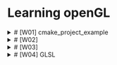 # Learning openGL

<details>
  <summary># [W01] cmake_project_example</summary>

- I learned how to set up OpenGL on an M1 MacBook.
- CMake will be used for configuring and building projects.
- I will create a `CMakeLists.txt` file and configure and build the project using the command palette in VSCode.
- OpenGL will be compiled with Xcode (Apple supports OpenGL up to version 4.1).

## What should I learn this week?
In this chapter, I will set up my OpenGL environment on an M1 Mac running macOS.

I will use VSCode to progress in coding for graphics programming.

## Setup
Some extensions are needed in VSCode.

1. C/C++ extension.
2. ~~C/C++ Intellisense~~: Deprecated. It was merged into the C/C++ extension.
3. CMake.
4. CMake Tools.

## Compilation
On macOS, OpenGL has been officially deprecated. So, I will use OpenGL 3.3 to study computer graphics.
(I heard OpenGL 4.6 was released, but Apple supports only up to 4.1.)

Additionally, I need **Xcode** to compile OpenGL code.

## CMake
It surprised me! At 42 Seoul, I had to manually type all the `Makefile` commands to compile the source code and generate the executable file.
With CMake, it automatically creates the build directory and `Makefile` with just one action.

### CMakeLists.txt
This is a recipe to create the build directory. We can set the following points:

- Define build targets (e.g., `add_executable`, `add_library`).
- Set compiler options and link options.
- Find external libraries (`find_package`).
- Set installation rules.

In this chapter, I created a `CMakeLists.txt` like the one below:

```cmake
# Set minimum version of CMake
cmake_minimum_required(VERSION 3.14)

# Set variable PROJECT_NAME as cmake_project_example and specify C++ version
set(PROJECT_NAME cmake_project_example)
set(CMAKE_CXX_STANDARD 17)

# Define the project. The project() command sets the project name and language version.
project(${PROJECT_NAME})

# Add executable file for ${PROJECT_NAME} using src/main.cpp
add_executable(${PROJECT_NAME} src/main.cpp)
```

### Configuration & Build
In this class, I use the command palette for "CMake: Configure" and "CMake: Build".

1. **Configuration**  
   In this step, the `CMakeLists.txt` is processed, creating the build system (like a `Makefile`), and setting up the environment for the compiler, platform, etc.

2. **Build**  
   The sources are compiled, and object files are linked. All requested targets (libraries, executables, etc.) are built.

In our source code, `main.cpp`, we print "Hello, World!" to stdout. When we execute the built executable, we can see "Hello, World!" printed in the console.


</details>

<details>
<summary> # [W02] </summary>

## Including External Library Using CMake

### Add GLFW Dependency
- OpenGL is just an API for graphics.
- It doesn't have features like creating a window, creating and connecting a surface, or connecting a keyboard and mouse to the window.

For these utilities, we need the **GLFW** library. It will be included using CMake, making it easy to connect to our project.

### In the CMake File to Add External Library Dependency

<details><summary> Dependency.cmake File </summary>

```cmake
# include below adds an external project.
# Here, include allows us to use the ExternalProject_Add feature.
include(ExternalProject)

# Set variables for the dependency.
set(DEP_INSTALL_DIR ${PROJECT_BINARY_DIR}/install)
set(DEP_INCLUDE_DIR ${DEP_INSTALL_DIR}/include)
set(DEP_LIB_DIR ${DEP_INSTALL_DIR}/lib)

# ExternalProject_Add function creates a connection between our project and an external git project. 
# The external project will be automatically handled by CMake, and we also configure the CMake options for the external project.

ExternalProject_Add(
    dep_glfw
    GIT_REPOSITORY "https://github.com/glfw/glfw.git"
    GIT_TAG "3.3.3"
    GIT_SHALLOW 1
    UPDATE_COMMAND ""
    PATCH_COMMAND ""
    TEST_COMMAND ""
    CMAKE_ARGS
        -DCMAKE_INSTALL_PREFIX=${DEP_INSTALL_DIR}
        -DGLFW_BUILD_EXAMPLES=OFF 
        -DGLFW_BUILD_TESTS=OFF
        -DGLFW_BUILD_DOCS=OFF # These options can be found in glfw's CMakeLists.txt. 
        # Using the -D flag, we modify the options.
)

# Setting DEP_@@@@ variables as ${DEP_@@@@} + ###.
# Adding the dependency list and library file list.
set(DEP_LIST ${DEP_LIST} dep_glfw)
set(DEP_LIBS ${DEP_LIBS} glfw3)
```

</details>

If you want to include external libraries, it is better to separate the CMake file into *CMakeLists.txt* and *Dependency.cmake*. This makes managing external and internal libraries easier.

The above code is typed in *dependency.cmake*.

If the code is separated into two files, you need to include the external dependency in your *CMakeLists.txt*.

```cmake
# In CMakeLists.txt, include dependency.cmake
include(Dependency.cmake)

# Set the directories containing headers and libraries.
# In order:
# - location of header files → sets the headers for the compiler.
# - location of library files → specifies the location where the linker can find the necessary library files.
# - sets the libraries → defines the libraries that the linker will reference during compilation.
target_include_directories(${PROJECT_NAME} PUBLIC ${DEP_INCLUDE_DIR})
target_link_directories(${PROJECT_NAME} PUBLIC ${DEP_LIB_DIR})
target_link_libraries(${PROJECT_NAME} PUBLIC ${DEP_LIBS})
```

In *CMakeLists.txt*, we can set the information about the window.

```cmake
# GLFW window setting information
set(WINDOW_NAME "Hello, OpenGL!")
set(WINDOW_WIDTH 960)
set(WINDOW_HEIGHT 540)

# It's the same as "#define WINDOW_NAME "HELLO OPENGL"
# It replaces with a define macro.
target_compile_definitions(${PROJECT_NAME} PUBLIC
    WINDOW_NAME="${WINDOW_NAME}"
    WINDOW_WIDTH=${WINDOW_WIDTH}
    WINDOW_HEIGHT=${WINDOW_HEIGHT}
)

# Dependency files (${DEP_LIST}) must be built before my project.
add_dependencies(${PROJECT_NAME} ${DEP_LIST})
```

As I mentioned, I use macOS. On macOS, you need to explicitly link the required frameworks.

In *dependency.cmake*:

```cmake
if (APPLE)
    find_library(COCOA_FRAMEWORK Cocoa)
    find_library(IOKIT_FRAMEWORK IOKit)
    find_library(COREFOUNDATION_FRAMEWORK CoreFoundation)

    target_link_libraries(${PROJECT_NAME} PUBLIC
        ${COCOA_FRAMEWORK}
        ${IOKIT_FRAMEWORK}
        ${COREFOUNDATION_FRAMEWORK}
        ${OPENGL_FRAMEWORK}
    )
endif()
```

1. **Cocoa**:
   - A framework for constructing user interfaces.

2. **IOKit**:
   - A framework for handling hardware-related tasks, such as interacting with external devices and monitoring hardware status (displays, keyboards, mice, etc.).

3. **CoreFoundation**:
   - A framework for low-level data structures and utilities.
   - Provides tools like basic data types, strings, dates, and collections (arrays, dictionaries, etc.).
   - Helps interact between other macOS frameworks by providing various data types and algorithms.


## Adding Glad Dependency

You include it in the same way as GLFW, but you need to include the Glad header before GLFW. This is because GLFW relies on Glad for loading OpenGL function pointers.

## Booting the Window

1. **glfwInit()**
   - Initializes the GLFW library.
   - This is the first step in using GLFW.

2. **glfwWindowHint()**
   - This function provides information about the window settings.
   - It configures the window by using the hints we pass, such as the OpenGL version, profile, forward compatibility, etc.

3. **glfwCreateWindow()**
   - Creates the window we want with parameters like width, height, and window title.

4. **glfwMakeContextCurrent()**
   - Sets the specified window as the current context.

5. **gladLoadGLLoader()**
   - Loads the OpenGL functions for the current context using the given process address loader function.
   - After this call, OpenGL functions can be used.

6. **glfwWindowShouldClose()**
   - Returns a boolean indicating whether the window should close.

7. **glfwPollEvents()**
   - Checks for events such as keyboard or mouse input.

8. **glfwTerminate()**
   - Cleans up and terminates the GLFW library.

In this flow, we can add functions for graphics:
- **glClearColor()** and **glClear()**: Set the background color and clear the window with that color.
- **glfwSwapBuffers()**: Swaps the window's buffers to display the rendered image smoothly.

- **glfwSetFramebufferSizeCallback()** and **glfwSetKeyCallback()**: Set callback functions for window resize or key press events.

![Callback Function Working](./attachedFiles/image.png)

- **glViewport(0, 0, width, height)**
   - Sets the viewport, which determines the area of the window where rendering happens.
   - The first two parameters (0, 0) refer to the lower-left corner of the window, and the other two specify the width and height of the viewport.

   If the window size changes, you must call `glViewport()` again to reset the viewport size.


then, we can get this window.
![Hello openGL window](/attachedFiles/hello_openGL.png)

</details>

<details><summary> # [W03] </summary>

# Graphics Pipeline

- **Application**: The application provides the vertex locations and colors that we want to draw. In 3D graphics, we generally draw pictures using triangles. In this stage, OpenGL functions are called to handle drawing. After this step, the GPU will be used.

- **Geometry**: This stage processes vertex data and defines vertex positions. It determines how the triangle's location is perceived from a certain camera angle by transforming the geometry according to the camera's viewpoint.

- **Rasterization**: Converts transformed vertices into fragments (potential pixels), turning geometric information into pixels.

- **Pixel Processing**: Processes individual pixels and defines their color, often based on lighting, textures, or other effects.

## Programmable Shader

GLSL (OpenGL Shading Language) is used for GPU programming and is available from the OpenGL 3.3 core profile onward. We need to write the shader code directly.

- **Vertex Shader**: Calculates information for each vertex, such as position, normals, and other per-vertex attributes.
- **Fragment Shader**: Calculates information for each pixel, mainly determining its final color.

## OpenGL Shader

We write the code for vertex and fragment shaders and then build the program. Additionally, there is a way to build shaders before loading using SPIR-V (not covered in this class).

## Shader Code Loading

- Read the shader code from a file.
- Create a shader object and assign the shader code to it.
- Compile the shader.
- If compilation fails, report the error.

## In `src/common.h`

This header file contains commonly used functions.

### `std::optional<>`

```cpp
std::optional<std::string> LoadTextFile(const std::string &filename);
```

`std::optional<>` is a feature introduced in C++17. It provides a way to handle variables that might not have a value. You can check whether the variable has a value using the `has_value()` function.

## Shader Class Design

There is an OpenGL shader object. When an instance is created, it takes a filename for loading. If instance creation fails, we need to free the memory. This is managed using C++11 smart pointers.

### Smart Pointers

Smart pointers manage memory automatically (RAII). Explicit deletion is not needed.

- **`std::unique_ptr<>`**: Manages a memory block exclusively. When the object goes out of scope, it is automatically deleted by the destructor. There is only one owner of the memory, and ownership cannot be copied. Use move semantics to transfer ownership.

- **`std::shared_ptr<>`**: Shares ownership of the memory among multiple pointers. The memory is deleted when the last `shared_ptr` owning it is destroyed.

- **`std::weak_ptr<>`**: Provides access to an object managed by a `shared_ptr` without increasing its reference count, preventing cyclic references.

1. The constructor is private to prevent direct instantiation. Only `CreateFromFile()` can create an instance. Use `CreateFromFile` to create a shader object.

2. No `set()` function is provided. Shader data is managed within the shader object and is protected.

```cpp
ShaderUPtr Shader::CreateFromFile(const std::string& filename, GLenum shaderType)
{
    auto shader = ShaderUPtr(new Shader());
    if (!shader->LoadFile(filename, shaderType))
        return nullptr;
    return std::move(shader);
}
```

In the above code, we allocate memory for the shader using a smart pointer (`ShaderUPtr`, which is likely a type alias for `std::unique_ptr<Shader>`). Then, we load the shader file. If loading fails, we return `nullptr`, and the allocated memory is automatically cleaned up when the `unique_ptr` goes out of scope. Otherwise, we return the shader by using `std::move` to transfer ownership.

```cpp
bool Shader::LoadFile(const std::string &filename, GLenum shaderType)
{
    auto result = LoadTextFile(filename);
    if (!result.has_value()) // Checks if the optional has a value.
        return false;

    auto &code = result.value();
    const char *codePtr = code.c_str();
    int32_t codeLength = static_cast<int32_t>(code.length());

    // Create and compile shader
    m_shader = glCreateShader(shaderType);
    glShaderSource(m_shader, 1, &codePtr, &codeLength);
    glCompileShader(m_shader);

    // Check for compile errors
    int success = 0;
    glGetShaderiv(m_shader, GL_COMPILE_STATUS, &success);
    if (!success)
    {
        char infoLog[1024];
        glGetShaderInfoLog(m_shader, 1024, nullptr, infoLog);
        SPDLOG_ERROR("Failed to compile shader: \"{}\"", filename);
        SPDLOG_ERROR("Reason: {}", infoLog);
        return false;
    }
    return true;
}
```

`Shader::LoadFile` is used to load the shader file. If loading the shader file using the `LoadTextFile` function fails, it returns `false`.

After `LoadTextFile` is used, the shader source code is provided to OpenGL functions.

We then compile the shader code written in GLSL for use in our program. If the compilation is successful, it returns `true`. Otherwise, it returns an error log and `false`.

In this function, we create a shader object and provide it with the shader source code.

- **`glCreateShader`**: Creates an OpenGL shader object and returns an integer ID for the shader.
- **`glShaderSource`**: Sets the GLSL source code in the OpenGL shader object.
- **`glCompileShader`**: Compiles the shader source code.
- **`glGetShaderiv`**: Retrieves information about the shader, such as its compile status.
- **`glGetShaderInfoLog`**: Retrieves the compilation error log for the shader.
- **`glDeleteShader`**: Deletes the shader object.

## Program Class Design

- We will make a pipeline program connected with a vertex shader and a fragment shader for rendering.
- Enter the two shader files into the program and link them.
- If linking succeeds, create an OpenGL program object; otherwise, free the memory.

In OpenGL, a **program object** is like a container to manage multiple shader files. Shader files should be linked to the program. Then we can operate just one program that controls many shaders. The GPU can execute this program using the `glUseProgram` function.

### OpenGL Program Functions

1. **`glCreateProgram()`**  
   - Creates a new program object and returns the program ID (an integer value).
   - Example: `GLuint programID = glCreateProgram();`

2. **`glAttachShader(GLuint program, GLuint shader)`**  
   - Attaches the shader to a certain program. The program must have shaders attached before linking. In this case, 'attach' means pointing to the shader object's address so that the program can access it. At this moment, it doesn't know whether the shader has been compiled correctly.
   - Example: `glAttachShader(programID, vertexShaderID);`

3. **`glLinkProgram(GLuint program)`**  
   - Links the attached shaders to create the final executable shader program. If the shaders are compiled and linked correctly, this function succeeds.
   - It checks whether the attached shaders have any problems compiling or interacting with other shaders.
   - If this function succeeds, the GPU can perform rendering.
   - Example: `glLinkProgram(programID);`

4. **`glUseProgram(GLuint program)`**  
   - Uses this program for the current OpenGL context. By using this program, rendering will be done according to the shaders linked within.
   - Example: `glUseProgram(programID);`

5. **`glGetProgramiv(GLuint program, GLenum pname, GLint *params)`**  
   - Gets the program information and status, e.g., linking status.
   - Example: `glGetProgramiv(programID, GL_LINK_STATUS, &status);`

6. **`glGetProgramInfoLog(GLuint program, GLsizei maxLength, GLsizei *length, GLchar *infoLog)`**  
   - Retrieves the program information log (compilation or linking errors, warnings).
   - Example: `glGetProgramInfoLog(programID, 512, NULL, infoLog);`

7. **`glDetachShader(GLuint program, GLuint shader)`**  
   - Detaches the shader from the program. The shader and program are not deleted—just detached from each other.
   - Example: `glDetachShader(programID, vertexShaderID);`

8. **`glDeleteProgram(GLuint program)`**  
   - Deletes the program object to free the memory.
   - Example: `glDeleteProgram(programID);`

9. **`glValidateProgram(GLuint program)`**  
   - Checks whether the program is valid in the current context. This function is useful for finding errors or debugging.
   - Example: `glValidateProgram(programID);`

10. **`glIsProgram(GLuint program)`**  
    - Checks whether the program is a valid object.
    - Example: `if (glIsProgram(programID)) { /* Program is valid */ }`

Shader instances can be used by another program instance. So, they are designed using `ShaderPtr` formed of `shared_ptr`. A `unique_ptr` has only one owner, but a `shared_ptr` can have multiple owners.

If the pointer variable's data type is `shared_ptr`, a `unique_ptr` can be moved into a `shared_ptr` to share ownership.

## Refactoring by Context Class

**Refactoring** means improving the code to make it easier to understand and to have a clear structure.

Make it a habit to write code that works correctly first, then refactor to improve its structure. If the code gets bigger, it might be hard to reuse the code without proper structuring.

### Context Class Design

- Initialize GLFW / OpenGL Context / GLAD.
- Create objects to draw a picture (shader, program).
- Render.
- Free OpenGL objects to release memory.
- Terminate GLFW / program.

**Goals of the context class**: Manage the OpenGL objects and rendering code.

### VAO, VBO, EBO

- **Vertex Array Object (VAO)**: Like a container for VBO and EBO buffer statuses and attribute configurations.
- **Vertex Buffer Object (VBO)**: A buffer containing vertex information like position, color, etc., which is delivered to the GPU.
- **Element Buffer Object (EBO)**: A buffer delivering information about vertex indices.

1. Create VAO -> Bind it.
2. Create VBO / EBO -> Bind them -> Use `glBufferData` to deliver data to the GPU.
3. Let the GPU know about the delivered buffers. The `glVertexAttribPointer` function gives the GPU information about the buffer, and `glEnableVertexAttribArray` enables rendering with the delivered attributes.

After use, unbind the VAO to allow for rendering with other VAOs.

```cpp
GLuint vao;
glGenVertexArrays(1, &vao);
glBindVertexArray(vao);

// Set up VBO
GLuint vbo;
glGenBuffers(1, &vbo);
glBindBuffer(GL_ARRAY_BUFFER, vbo);
glBufferData(GL_ARRAY_BUFFER, size, data, GL_STATIC_DRAW);

// Set up EBO
GLuint ebo;
glGenBuffers(1, &ebo);
glBindBuffer(GL_ELEMENT_ARRAY_BUFFER, ebo);
glBufferData(GL_ELEMENT_ARRAY_BUFFER, size, data, GL_STATIC_DRAW);

// Set up vertex attributes
glVertexAttribPointer(0, 3, GL_FLOAT, GL_FALSE, stride, (void*)offset);
glEnableVertexAttribArray(0);

// Unbind VAO (optional, for good practice)
glBindVertexArray(0);
```

![intensive red dot](./attachedFiles/reddot.png)

## Vertex Input

Several kinds of information are needed for vertices: data transferring from CPU to GPU, vertex coordinates, etc.

1. **Prepare the vertex data**: In the lecture, this includes vertices and indices arrays.

2. **Vertex Buffer Object (VBO)**:
   - The `glGenBuffers` function creates a VBO. A VBO is a buffer object that can contain vertex data. Various pieces of information about vertices can be stored in a VBO. This data is stored in memory that the GPU can access (position, normal, tangent, color, texture coordinates, etc.).
   - This function allocates usable GPU memory and returns an integer value referring to the buffer ID. If you want to use this buffer in the current context, bind the buffer to the context using `glBindBuffer`.

3. **Storing the data into the Vertex Buffer Object**:
   - Vertex data in CPU memory should be delivered to the GPU (using the `glBufferData` function).

4. **Vertex Array Object (VAO) - Descriptor Object**:
   - The VAO stores the vertex data structure, like each vertex's byte size, how many bytes between vertices (stride), data type, etc. It holds the information about the buffer.
   - Then, enable the attributes for rendering by using `glVertexAttribPointer` and `glEnableVertexAttribArray`.
   - Images are drawn using the Program, VBO, and VAO.

![yellow_triangle](./attachedFiles/yt.png)

If you want to draw a square, let's draw two triangles. Using a VBO alone will require storing 6 vertices, but this is inefficient because we only need 4 unique vertices.

By using an EBO, we can provide information on how the vertices will be used and reused, reducing redundancy.

The vertex indices in the EBO will be used to draw in order, allowing us to reuse vertices.

![yellow_square](./attachedFiles/ys.png)

The rendering will draw the picture using the context bound with VAO, VBO, and EBO.

The `glDrawElements(GL_TRIANGLES, 6, GL_UNSIGNED_INT, 0)` function will draw the basic vertex shapes.

- **Primitive Type**: Specifies the type of primitives to render (e.g., `GL_TRIANGLES`).
- **Count**: The number of elements to render, which is the number of indices in the EBO.
- **Type**: Specifies the type of the values in the EBO (e.g., `GL_UNSIGNED_INT`).
- **Indices**: Specifies an offset in a buffer or a pointer to the indices (here, 0 since we're starting from the beginning).

## Buffer Class Design

VBO and EBO share the OpenGL functions (`glGenBuffers`, `glBindBuffer`, `glBufferData`, etc.). Therefore, we can create a class to manage buffers more efficiently.

## `VertexLayout` Class

The VAO manages the vertex buffer information. We can encapsulate this functionality in a `VertexLayout` class to handle VAO configurations and attribute setups.

</details>

<details><summary> # [W04] GLSL </summary>

## GLSL (OpenGL Shading Language)

A shader is a small program that runs on the GPU to perform rendering calculations. Rendering operations are executed in parallel across vertices and pixels.

GLSL is the shader language used in OpenGL for coding shaders.

Other shader languages include:

- **HLSL** (High-Level Shading Language) used in DirectX
- **Metal** used in Apple's Metal API
- **Cg** (C for Graphics) by NVIDIA, used in Unity3D

## Basic GLSL Structure

```glsl
#version version_number // Predefined macro

in type in_variable_name;

out type out_variable_name;

uniform type uniform_name;

void main() {
    // Process input(s) and perform graphics operations...
    // Output processed data to output variable
    out_variable_name = processed_data;
}
```

**Type Qualifiers**:

- **`in`**: Input to the shader program.
- **`out`**: Output from the shader program.
- **`uniform`**: Global variables that remain constant for all processed vertices or fragments during a single rendering call.

Shader code also has the `main()` function as an entry point. The shader's output should be stored in an `out` variable.

## GLSL Data Types

- **Basic Types**: `int`, `float`, `double`, `uint`, `bool`
- **Vector Types**:
  - `vecX` (float vectors), `bvecX` (bool vectors), `ivecX` (int vectors), `uvecX` (uint vectors), `dvecX` (double vectors)
  - `X` can be 2, 3, or 4, indicating the number of components.
- **Matrix Types**:
  - `matX`, `bmatX`, `imatX`, `umatX`, `dmatX`
  - `X` can be 2, 3, or 4, representing the dimensions of the square matrix.

### Vectors

- **Accessing Vector Elements**:
  - Use `.x`, `.y`, `.z`, `.w` to access each component.
  - Swizzling allows you to reorder or replicate components (e.g., `vec4 v; vec3 v_xyz = v.xyz;`).
  - Swizzling can also be done using `.rgba` for colors or `.stpq` for texture coordinates.

**Examples of Swizzling**:

```glsl
vec2 someVec;
vec4 differentVec = someVec.xyxx;
vec3 anotherVec = differentVec.zyx;
vec4 otherVec = someVec.xxxx + anotherVec.yxzy;
```

**Initializing Vectors**:

```glsl
vec2 vect = vec2(0.5, 0.7); // vec2 constructor
vec4 result = vec4(vect, 0.0, 0.0); // Using another vector to initialize
vec4 otherResult = vec4(result.xyz, 1.0); // Vector swizzling + another component
```

When using other vectors in vector initialization, the basic data types should be the same.

## `in` / `out`

Shaders use `in` and `out` qualifiers to define inputs and outputs.

Every shader should declare the correct `in`/`out` variables to interface with other shader stages.

### Vertex Shader

- Inputs are the vertex attributes provided by the application.
- You can set the attribute index using the following syntax:

  ```glsl
  layout(location = n) in type variable_name;
  ```

- **Important**: The vertex shader must set the output position `gl_Position`. If not, the vertex shader will not compile.

- **Rasterization**: The output of the vertex shader is used to interpolate primitives and calculate data for each pixel.
  
### Fragment Shader

- The interpolated data from the rasterization stage is provided as inputs to the fragment shader.

- For example, if the vertex shader outputs:

  ```glsl
  out vec4 vertexColor;
  ```

  Then the fragment shader should have:

  ```glsl
  in vec4 vertexColor;
  ```

  This linkage is important for passing data between shader stages.

**Uniforms**: Global variables that can be accessed by all shader stages. They hold constant values during the rendering of a primitive and are shared among all shader invocations.

To set the value of a uniform variable:

1. Get the uniform location using `glGetUniformLocation`.
2. Bind the program using `glUseProgram`.
3. Set the uniform value using `glUniform*` functions.

## Vertex Attributes

There is a lot of vertex information:

- Position
- Normal
- Tangent
- Color
- Texture Coordinates
- etc.

Each of them is a vertex attribute.

At this point, we are creating a color attribute for each vertex to pass color data from the vertex shader to the fragment shader.

![vertex color attrib](./attachedFiles/cq.png)

make the color attribution changed every render loops.
![alt text](./attachedFiles/화면-기록-2024-09-14-오후-1.09.39.gif)
---

</details>
